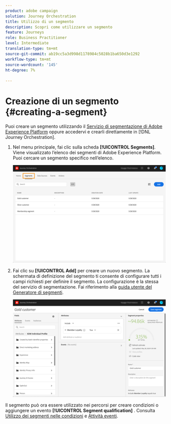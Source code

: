 ```yaml
---
product: adobe campaign
solution: Journey Orchestration
title: Utilizzo di un segmento
description: Scopri come utilizzare un segmento
feature: Journeys
role: Business Practitioner
level: Intermediate
translation-type: tm+mt
source-git-commit: ab19cc5a3d998d1178984c5028b1ba650d3e1292
workflow-type: tm+mt
source-wordcount: '145'
ht-degree: 7%

---
```




# Creazione di un segmento {#creating-a-segment}

Puoi creare un segmento utilizzando il [Servizio di segmentazione di Adobe Experience Platform](https://docs.adobe.com/content/help/en/experience-platform/segmentation/home.html) oppure accedervi e crearli direttamente in [!DNL Journey Orchestration].

1. Nel menu principale, fai clic sulla scheda **[!UICONTROL Segments]**. Viene visualizzato l’elenco dei segmenti di Adobe Experience Platform. Puoi cercare un segmento specifico nell’elenco.

   ![](../assets/segment1.png)

1. Fai clic su **[!UICONTROL Add]** per creare un nuovo segmento. La schermata di definizione del segmento ti consente di configurare tutti i campi richiesti per definire il segmento. La configurazione è la stessa del servizio di segmentazione. Fai riferimento alla [guida utente del Generatore di segmenti](https://docs.adobe.com/content/help/en/experience-platform/segmentation/ui/overview.html).

   ![](../assets/segment2.png)

Il segmento può ora essere utilizzato nei percorsi per creare condizioni o aggiungere un evento **[!UICONTROL Segment qualification]** . Consulta [Utilizzo dei segmenti nelle condizioni](../segment/using-a-segment.md) e [Attività eventi](../building-journeys/segment-qualification-events.md).